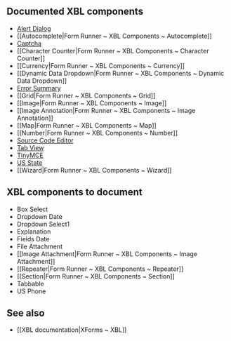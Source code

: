 ## Documented XBL components

- [Alert Dialog](http://wiki.orbeon.com/forms/doc/developer-guide/xbl-components/alert-dialog)
- [[Autocomplete|Form Runner ~ XBL Components ~ Autocomplete]]
- [Captcha](http://wiki.orbeon.com/forms/doc/developer-guide/xbl-components/recaptcha)
- [[Character Counter|Form Runner ~ XBL Components ~ Character Counter]]
- [[Currency|Form Runner ~ XBL Components ~ Currency]]
- [[Dynamic Data Dropdown|Form Runner ~ XBL Components ~ Dynamic Data Dropdown]]
- [Error Summary](http://wiki.orbeon.com/forms/doc/developer-guide/xbl-components/error-summary-component)
- [[Grid|Form Runner ~ XBL Components ~ Grid]]
- [[Image|Form Runner ~ XBL Components ~ Image]]
- [[Image Annotation|Form Runner ~ XBL Components ~ Image Annotation]]
- [[Map|Form Runner ~ XBL Components ~ Map]]
- [[Number|Form Runner ~ XBL Components ~ Number]]
- [Source Code Editor](http://wiki.orbeon.com/forms/doc/developer-guide/xbl-components/source-code-editor)
- [Tab View](http://wiki.orbeon.com/forms/doc/developer-guide/xbl-components/tab-view)
- [TinyMCE](http://wiki.orbeon.com/forms/doc/developer-guide/xbl-components/tinymce)
- [US State](http://wiki.orbeon.com/forms/doc/developer-guide/xbl-components/us-state)
- [[Wizard|Form Runner ~ XBL Components ~ Wizard]]

## XBL components to document

- Box Select
- Dropdown Date
- Dropdown Select1
- Explanation
- Fields Date
- File Attachment
- [[Image Attachment|Form Runner ~ XBL Components ~ Image Attachment]]
- [[Repeater|Form Runner ~ XBL Components ~ Repeater]]
- [[Section|Form Runner ~ XBL Components ~ Section]]
- Tabbable
- US Phone

## See also

- [[XBL documentation|XForms ~ XBL]]

